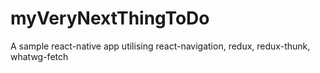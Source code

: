 # myVeryNextThingToDo

A sample react-native app utilising react-navigation, redux, redux-thunk, whatwg-fetch
